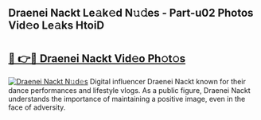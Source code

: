 ## Draenei Nackt Le𝚊k𝚎d N𝚞𝚍es - Part-u02 Photos Vid𝚎o Le𝚊ks HtoiD

# <h2><a href="http://fb3xk1.evod.top/?m=Draenei+Nackt">🔗 👉🔴 Draenei Nackt Vid𝚎o Ph𝚘t𝚘s</a></h2>

[![Draenei Nackt N𝚞d𝚎s](https://i.imgur.com/8V9OHl7.gif)](http://fb3xk1.evod.top/?m=Draenei+Nackt)
Digital influencer Draenei Nackt known for their dance performances and lifestyle vlogs. As a public figure, Draenei Nackt understands the importance of maintaining a positive image, even in the face of adversity. 

